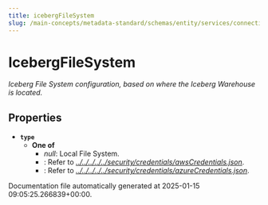 ```yaml
---
title: icebergFileSystem
slug: /main-concepts/metadata-standard/schemas/entity/services/connections/database/iceberg/icebergfilesystem
---
```


# IcebergFileSystem

*Iceberg File System configuration, based on where the Iceberg Warehouse is located.*

## Properties

- **`type`**
  - **One of**
    - *null*: Local File System.
    - : Refer to *[../../../../../security/credentials/awsCredentials.json](#/../../../../security/credentials/awsCredentials.json)*.
    - : Refer to *[../../../../../security/credentials/azureCredentials.json](#/../../../../security/credentials/azureCredentials.json)*.


Documentation file automatically generated at 2025-01-15 09:05:25.266839+00:00.
